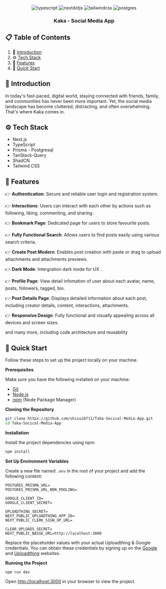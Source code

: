 <div align="center">
  <div>
    <img src="https://img.shields.io/badge/-Typescript-black?style=for-the-badge&logoColor=white&logo=typescript&color=3178C6" alt="typescript" />
    <img src="https://img.shields.io/badge/-Next_._JS-black?style=for-the-badge&logoColor=white&logo=nextdotjs&color=000000" alt="nextdotjs" />
    <img src="https://img.shields.io/badge/-Tailwind_CSS-black?style=for-the-badge&logoColor=white&logo=tailwindcss&color=06B6D4" alt="tailwindcss" />
    <img src="https://img.shields.io/badge/postgresql-4169e1?style=for-the-badge&logo=postgresql&logoColor=white" alt="postgres" />
  </div>

  <h3 align="center">Kaka - Social Media App</h3>
</div>

## 📋 <a name="table">Table of Contents</a>

1. 🤖 [Introduction](#introduction)
2. ⚙️ [Tech Stack](#tech-stack)
3. 🔋 [Features](#features)
4. 🤸 [Quick Start](#quick-start)


## <a name="introduction">🤖 Introduction</a>

In today's fast-paced, digital world, staying connected with friends, family, and communities has never been more important. Yet, the social media landscape has become cluttered, distracting, and often overwhelming. That's where Kaka comes in.

## <a name="tech-stack">⚙️ Tech Stack</a>

- Next.js
- TypeScript
- Prisma - Postgresql
- TanStack-Query
- ShadCN
- Tailwind CSS

## <a name="features">🔋 Features</a>

👉 **Authentication**: Secure and reliable user login and registration system.

👉 **Interactions**: Users can interact with each other by actions such as following, liking, commenting, and sharing.

👉 **Bookmark Page**: Dedicated page for users to store favourite posts.

👉 **Fully Functional Search**: Allows users to find posts easily using various search criteria.

👉 **Create Post Modern**: Enables post creation with paste or drag to upload attachments and attachments previews.

👉 **Dark Mode**: Intergration dark mode for UX .

👉 **Profile Page**: View detail infomation of user about each avatar, name, posts, followers, tagged, bio.

👉 **Post Details Page**: Displays detailed information about each post, including creator details, content, interactions, attachments.

👉 **Responsive Design**: Fully functional and visually appealing across all devices and screen sizes.

and many more, including code architecture and reusability

## <a name="quick-start">🤸 Quick Start</a>

Follow these steps to set up the project locally on your machine.

**Prerequisites**

Make sure you have the following installed on your machine:

- [Git](https://git-scm.com/)
- [Node.js](https://nodejs.org/en)
- [npm](https://www.npmjs.com/) (Node Package Manager)

**Cloning the Repository**

```bash
git clone https://github.com/shisui0711/Taka-Socical-Media-App.git
cd Taka-Socical-Media-App
```

**Installation**

Install the project dependencies using npm:

```bash
npm install
```

**Set Up Environment Variables**

Create a new file named `.env` in the root of your project and add the following content:

```env
POSTGRES_PRISMA_URL=
POSTGRES_PRISMA_URL_NON_POOLING=

GOOGLE_CLIENT_ID=
GOOGLE_CLIENT_SECRET=

UPLOADTHING_SECRET=
NEXT_PUBLIC_UPLOADTHING_APP_ID=
NEXT_PUBLIC_CLERK_SIGN_UP_URL=

CLEAR_UPLOADS_SECRET=
NEXT_PUBLIC_BASSE_URL=http://localhost:3000

```

Replace the placeholder values with your actual Uploadthing & Google credentials. You can obtain these credentials by signing up on the [Google](https://cloud.google.com/) and [Uploadthing](https://uploadthing.com/) websites.

**Running the Project**

```bash
npm run dev
```

Open [http://localhost:3000](http://localhost:3000) in your browser to view the project.
